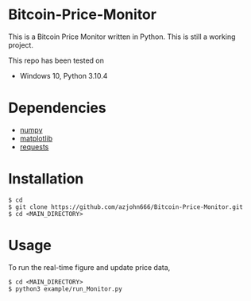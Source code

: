 # Bitcoin-Price-Monitor
This is a Bitcoin Price Monitor written in Python. This is still a working project.

This repo has been tested on
* Windows 10, Python 3.10.4


# Dependencies

- [numpy](https://numpy.org/)
- [matplotlib](https://matplotlib.org/)
- [requests](https://pypi.org/project/requests/)



# Installation

```
$ cd
$ git clone https://github.com/azjohn666/Bitcoin-Price-Monitor.git
$ cd <MAIN_DIRECTORY>
```



# Usage

To run the real-time figure and update price data,
```
$ cd <MAIN_DIRECTORY>
$ python3 example/run_Monitor.py
```
